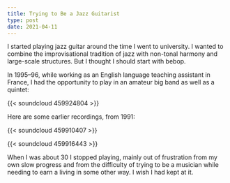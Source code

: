 ```yaml
---
title: Trying to Be a Jazz Guitarist
type: post
date: 2021-04-11
---
```


I started playing jazz guitar around the time I went to university. I
wanted to combine the improvisational tradition of jazz with non-tonal
harmony and large-scale structures. But I thought I should start with
bebop.

In 1995–96, while working as an English language teaching assistant in
France, I had the opportunity to play in an amateur big band as well
as a quintet:

{{< soundcloud 459924804 >}}

Here are some earlier recordings, from 1991:

{{< soundcloud 459910407 >}}

{{< soundcloud 459916443 >}}

When I was about 30 I stopped playing, mainly out of frustration from
my own slow progress and from the difficulty of trying to be a
musician while needing to earn a living in some other way. I wish I
had kept at it.
